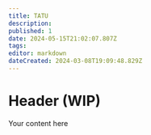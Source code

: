 ```yaml
---
title: TATU
description: 
published: 1
date: 2024-05-15T21:02:07.807Z
tags: 
editor: markdown
dateCreated: 2024-03-08T19:09:48.829Z
---
```


# Header (WIP)
Your content here